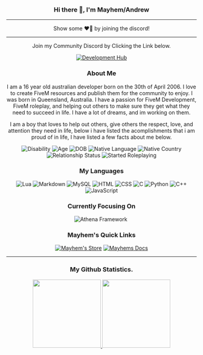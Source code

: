 <div align="center">

### Hi there 👋, I'm Mayhem/Andrew

---

Show some ❤️‍🔥 by joining the discord!

---


Join my Community Discord by Clicking the Link below.

[![Development Hub](https://img.shields.io/badge/Click%20To%20Join-Mayhem's%20Development%20Hub-critical?style=for-the-badge)](https://discord.gg/ZjSEW4F7ZQ)



### About Me
I am a 16 year old australian developer born on the 30th of April 2006. I love to create FiveM resources and publish them for the community to enjoy. I was born in Queensland, Australia. I have a passion for FiveM Development, FiveM roleplay, and helping out others to make sure they get what they need to succeed in life. I have a lot of dreams, and im working on them.
  
I am a boy that loves to help out others, give others the respect, love, and attention they need in life, below i have listed the acomplishments that i am proud of in life, I have listed a few facts about me below.

![Disability](https://img.shields.io/badge/Disability-Autistic-blue?style=for-the-badge)
![Age](https://img.shields.io/badge/Age-16%20years%20old-blue?style=for-the-badge)
![DOB](https://img.shields.io/badge/Date%20of%20Birth-April%2030th%202006-blue?style=for-the-badge)
![Native Language](https://img.shields.io/badge/Native%20Language-English-blue?style=for-the-badge)
![Native Country](https://img.shields.io/badge/Native%20Country-Australia-blue?style=for-the-badge)
![Relationship Status](https://img.shields.io/badge/Relationship%20Status-In%20a%20Relationship-blue?style=for-the-badge)
![Started Roleplaying](https://img.shields.io/badge/Roleplaying%20Since-2019-blue?style=for-the-badge)




### My Languages
![Lua](https://img.shields.io/badge/Language-Lua-critical?style=for-the-badge)
![Markdown](https://img.shields.io/badge/Language-Markdown-critical?style=for-the-badge)
![MySQL](https://img.shields.io/badge/Language-MySQL-critical?style=for-the-badge)
![HTML](https://img.shields.io/badge/Language-HTML-critical?style=for-the-badge)
![CSS](https://img.shields.io/badge/Language-CSS-critical?style=for-the-badge)
![C](https://img.shields.io/badge/Language-C-critical?style=for-the-badge)
![Python](https://img.shields.io/badge/Language-Python-critical?style=for-the-badge)
![C++](https://img.shields.io/badge/Language-C++-critical?style=for-the-badge)
![JavaScript](https://img.shields.io/badge/Language-JavaScript-critical?style=for-the-badge)


### Currently Focusing On
![Athena Framework](https://img.shields.io/badge/Resource-Athenas%20Framework-blue?style=for-the-badge)&nbsp;

### Mayhem's Quick Links
[![Mayhem's Store](https://img.shields.io/badge/Link-Mayhem's%20Development%20Store-purple?style=for-the-badge&logo=google-chrome)](https://mayhemdevelopment.tebex.io)
[![Mayhems Docs](https://img.shields.io/badge/Link-Mayhem's%20Development%20Docs-purple?style=for-the-badge&logo=google-chrome)](https://mayhemdevelopment.gitbook.io/mayhem-development-docs)

---
### My Github Statistics.
<a href="https://github.com/MayhemStudios">
  <img height="180em" src="https://github-readme-stats-eight-theta.vercel.app/api?username=MayhemStudios&show_icons=true&theme=react&include_all_commits=true&count_private=true"/>
  <img height="180em" src="https://github-readme-stats-eight-theta.vercel.app/api/top-langs/?username=MayhemStudios&layout=compact&langs_count=8&theme=react"/>
</a>

</div>
